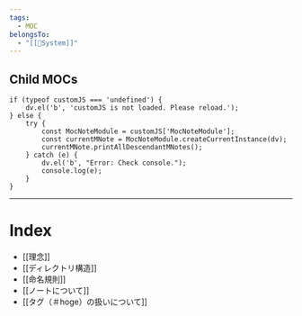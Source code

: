 ```yaml
---
tags:
  - MOC
belongsTo:
  - "[[📔System]]"
---
```

## Child MOCs
```dataviewjs
if (typeof customJS === 'undefined') {
	dv.el('b', 'customJS is not loaded. Please reload.');
} else {
	try {
		const MocNoteModule = customJS['MocNoteModule'];
		const currentMNote = MocNoteModule.createCurrentInstance(dv);
		currentMNote.printAllDescendantMNotes();
	} catch (e) {
		dv.el('b', "Error: Check console.");
		console.log(e);
	}
}
```
---
# Index
- [[理念]]
- [[ディレクトリ構造]]
- [[命名規則]]
- [[ノートについて]]
- [[タグ（＃hoge）の扱いについて]]
